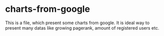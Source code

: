 charts-from-google
==================
This is a file, which present some charts from google.
It is ideal way to present many datas like growing pagerank, amount of registered users etc.

